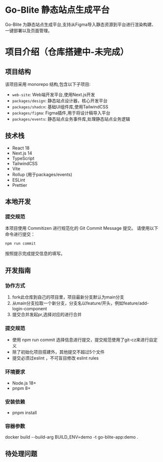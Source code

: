 # Go-Blite 静态站点生成平台

Go-Blite 为静态站点生成平台,支持从Figma导入静态资源到平台进行渲染构建、一键部署以及页面管理。

# 项目介绍（仓库搭建中-未完成）

## 项目结构

该项目采用 monorepo 结构,包含以下子项目:

- `web-site`: Web端开发平台,使用Next.js开发
- `packages/design`: 静态站点设计器，核心开发平台
- `packages/shadcn`: 基础UI组件库,使用TailwindCSS
- `packages/figma`: Figma插件,用于将设计稿导入平台
- `packages/events`: 静态站点业务事件库,处理静态站点业务逻辑

## 技术栈

- React 18
- Next.js 14
- TypeScript
- TailwindCSS
- Vite
- Rollup (用于packages/events)
- ESLint
- Prettier

## 本地开发

### 提交规范

本项目使用 Commitizen 进行规范化的 Git Commit Message 提交。
请使用以下命令进行提交：

```bash
npm run commit
```

按照提示完成提交信息的填写。

## 开发指南

### 协作方式

1. fork此仓库到自己的项目里，项目最新分支默认为main分支
2. 从main分支拉取一个新分支，分支名以feature/开头，例如feature/add-login-component
3. 提交合并发起pr,选择对应的进行合并

### 提交规范

- 使用 npm run commit 选择信息进行提交，提交规范使用了git-cz来进行自定义
- 除了初始化项目搭建外，其他提交不超过5个文件
- 提交必须过eslint ，不可盲目修改 eslint rules

### 环境要求

- Node.js 18+
- pnpm 8+

### 安装依赖

- pnpm install

### 容器参数
 docker build --build-arg BUILD_ENV=demo -t go-blite-app:demo .

## 待处理问题


